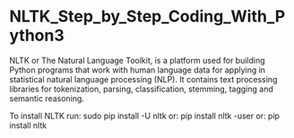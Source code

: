 # NLTK_Step_by_Step_Coding_With_Python3
NLTK or The Natural Language Toolkit, is a platform used for building Python programs that work with human language data for applying in statistical natural language processing (NLP). It contains text processing libraries for tokenization, parsing, classification, stemming, tagging and semantic reasoning.

To install NLTK run: sudo pip install -U nltk
or: pip install nltk -user
or: pip install nltk

